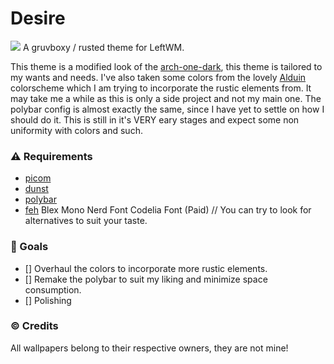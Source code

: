 # Desire

![](https://github.com/copypasteonly/Desire/blob/master/preview.png?raw=true)
A gruvboxy / rusted theme for LeftWM.

This theme is a modified look of the [arch-one-dark](https://github.com/jamesbaker1901/leftwm-arch-one-dark), this theme is tailored to my wants and needs. I've also taken some colors from the lovely [Alduin](https://github.com/AlessandroYorba/Alduin) colorscheme which I am trying to incorporate the rustic elements from. It may take me a while as this is only a side project and not my main one. The polybar config is almost exactly the same, since I have yet to settle on how I should do it. This is still in it's VERY eary stages and expect some non uniformity with colors and such.

### :warning: Requirements
* [picom](https://wiki.archlinux.org/title/picom)
* [dunst](https://wiki.archlinux.org/title/dunst)
* [polybar](https://wiki.archlinux.org/title/Polybar)
* [feh](https://wiki.archlinux.org/title/feh)
Blex Mono Nerd Font
Codelia Font (Paid) // You can try to look for alternatives to suit your taste.

### :dart: Goals
- [] Overhaul the colors to incorporate more rustic elements.
- [] Remake the polybar to suit my liking and minimize space consumption.
- [] Polishing

### :copyright: Credits
All wallpapers belong to their respective owners, they are not mine!


